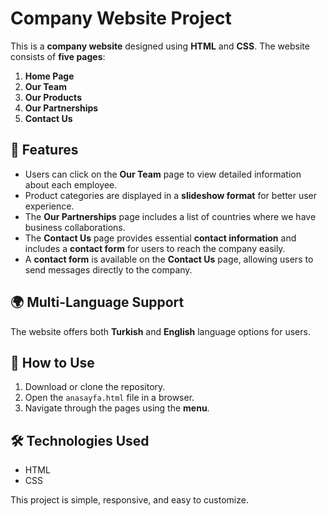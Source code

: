 # Company Website Project  

This is a **company website** designed using **HTML** and **CSS**. The website consists of **five pages**:

1. **Home Page**  
2. **Our Team**  
3. **Our Products**  
4. **Our Partnerships**  
5. **Contact Us**  


## 📌 Features  
- Users can click on the **Our Team** page to view detailed information about each employee.  
- Product categories are displayed in a **slideshow format** for better user experience.  
- The **Our Partnerships** page includes a list of countries where we have business collaborations.  
- The **Contact Us** page provides essential **contact information** and includes a **contact form** for users to reach the company easily.
- A **contact form** is available on the **Contact Us** page, allowing users to send messages directly to the company.


## 🌍 Multi-Language Support  
The website offers both **Turkish** and **English** language options for users.


## 🚀 How to Use  
1. Download or clone the repository.  
2. Open the `anasayfa.html` file in a browser.  
3. Navigate through the pages using the **menu**.  

## 🛠️ Technologies Used  
- HTML  
- CSS  

This project is simple, responsive, and easy to customize.  
